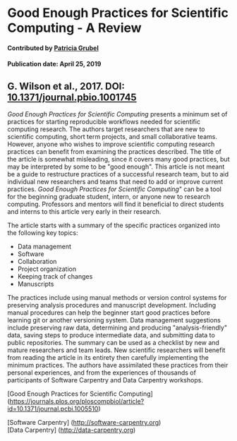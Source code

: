 
# Good Enough Practices for Scientific Computing - A Review

#### Contributed by [Patricia  Grubel](https://github.com/pagrubel)

#### Publication date: April 25, 2019

## G. Wilson et al., 2017. DOI: [10.1371/journal.pbio.1001745](https://doi.org/10.1371/journal.pbio.1001745)

*Good Enough Practices for Scientific Computing* presents a minimum set of
practices for starting reproducible workflows needed for scientific computing
research. The authors target researchers that are new to scientific computing,
short term projects, and small collaborative teams.  However, anyone who wishes
to improve scientific computing research practices can benefit from examining
the practices described. The title of the article is somewhat misleading, since
it covers many good practices, but may be interpreted by some to be "good
enough". This article is not meant be a guide to restructure practices of a
successful research team, but to aid individual new researchers and teams that
need to add or improve current practices. *Good Enough Practices for Scientific
Computing*" can be a tool for the beginning graduate student, intern, or anyone
new to research computing.  Professors and mentors will find it beneficial to
direct students and interns to this article very early in their research.

The article starts with a summary of the specific practices organized into
the following key topics: 
* Data management
* Software
* Collaboration
* Project organization 
* Keeping track of changes 
* Manuscripts  

The practices include using manual methods or version control systems for
preserving analysis procedures and manuscript development.  Including manual
procedures can help the beginner start good practices before learning git or
another versioning system. Data management suggestions include preserving raw
data, determining and producing "analysis-friendly" data, saving steps to
produce intermediate data, and submitting data to public repositories.  The
summary can be used as a checklist by new and mature researchers and team leads.
New scientific researchers will benefit from reading the article in its entirety
then carefully implementing the minimum practices.  The authors have assimilated
these practices from their personal experiences, and from the experiences of
thousands of participants of Software Carpentry and Data Carpentry workshops.

[Good Enough Practices for Scientific Computing]\
(https://journals.plos.org/ploscompbiol/article?id=10.1371/journal.pcbi.1005510)

[Software Carpentry] (http://software-carpentry.org)\
[Data Carpentry] (http://data-carpentry.org)


<!---
Publish: 
Categories: Planning 
Topics: Documentation, Version control, Data Management, Data Analysis,
Reproducibility 
Level: 
Prerequisites: defaults
Aggregate: none
--->
